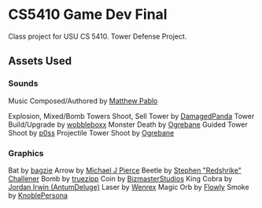 # CS5410 Game Dev Final

Class project for USU CS 5410. Tower Defense Project.

## Assets Used

### Sounds

Music Composed/Authored by [Matthew Pablo](http://www.matthewpablo.com)

Explosion, Mixed/Bomb Towers Shoot, Sell Tower by [DamagedPanda](https://opengameart.org/content/100-plus-game-sound-effects-wavoggm4a)
Tower Build/Upgrade by [wobbleboxx](https://opengameart.org/content/level-up-power-up-coin-get-13-sounds)
Monster Death by [Ogrebane](https://opengameart.org/content/monster-sound-pack-volume-1)
Guided Tower Shoot by [p0ss](https://opengameart.org/content/spell-sounds-starter-pack)
Projectile Tower Shoot by [Ogrebane](https://opengameart.org/content/battle-sound-effects)

### Graphics

Bat by [bagzie](https://opengameart.org/content/bat-sprite)
Arrow by [Michael J Pierce](FoxTango.Tumblr.com)
Beetle by [Stephen "Redshrike" Challener](https://opengameart.org/content/lpc-beetle)
Bomb by [truezipp](https://opengameart.org/content/bomb-0)
Coin by [BizmasterStudios](http://bizmasterstudios.deviantart.com/)
King Cobra by [Jordan Irwin (AntumDeluge)](https://opengameart.org/node/20678)
Laser by [Wenrex](https://opengameart.org/content/assets-free-laser-bullets-pack-2020)
Magic Orb by [Flowly](https://opengameart.org/content/pixel-orbs)
Smoke by [KnoblePersona](https://opengameart.org/content/smoke-fire-animated-particle-16x16)
